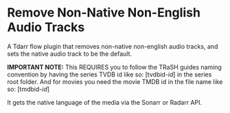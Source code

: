 # Remove Non-Native Non-English Audio Tracks

A Tdarr flow plugin that removes non-native non-english audio tracks, and sets the native audio track to be the default.

**IMPORTANT NOTE:** This REQUIRES you to follow the TRaSH guides naming convention by having the series TVDB id like so: [tvdbid-*id*] in the series root folder. And for movies you need the movie TMDB id in the file name like so: [tmdbid-*id*]

It gets the native language of the media via the Sonarr or Radarr API.
